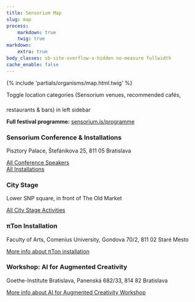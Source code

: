 ```yaml
---
title: Sensorium Map
slug: map
process:
    markdown: true
    twig: true
markdown:
    extra: true
body_classes: sb-site-overflow-x-hidden no-measure fullwidth
cache_enable: false	
---
```


{% include 'partials/organisms/map.html.twig' %}

<div class="modular-row" markdown="1">

Toggle location categories (<span class="ph1 bg-black white fw5">Sensorium venues</span>, recommended <span class="ph1 bg-gold white fw5">cafés</span>, <span class="ph1 bg-green white fw5">restaurants</span> & <span class="ph1 bg-red white fw5">bars</span>) in left sidebar <img class="bg-dark-gray pa1 h2" src="/user/pages/18.locations/icon-googlemaps-sidebar.png" alt="side bar icon">

**Full festival programme:** [sensorium.is/programme](/programme)

### Sensorium Conference & Installations

Pisztory Palace, Štefánikova 25, 811 05 Bratislava

[All Conference Speakers](/#speakers_&_artists) <br>
[All Installations](/#installations)

### City Stage

Lower SNP square, in front of The Old Market

[All City Stage Activities](/city-stage)

### πTon Installation

Faculty of Arts, Comenius University, Gondova 70/2, 811 02 Staré Mesto

[More info about πTon installation](/installations/pi-ton)

### Workshop: AI for Augmented Creativity

Goethe-Institute Bratislava, Panenská 682/33, 814 82 Bratislava    

[More info about AI for Augmented Creativity Workshop](/workshops/ai-for-augmented-creativity)

</div>

